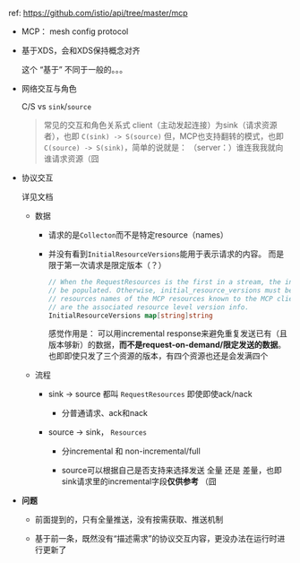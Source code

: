 
ref: https://github.com/istio/api/tree/master/mcp

* MCP： mesh config protocol

* 基于XDS，会和XDS保持概念对齐

  这个 “基于” 不同于一般的。。。

* 网络交互与角色

  C/S vs `sink`/`source`

  > 常见的交互和角色关系式 client（主动发起连接）为sink（请求资源者），也即 `C(sink) -> S(source)`
  > 但，MCP也支持翻转的模式，也即 `C(source) -> S(sink)`，简单的说就是： （server：）谁连我我就向谁请求资源（囧

* 协议交互

  详见文档

  * 数据

    * 请求的是`Collecton`而不是特定resource（names）

    * 并没有看到`InitialResourceVersions`能用于表示请求的内容。 而是限于第一次请求是限定版本（？）

      ```go
	  // When the RequestResources is the first in a stream, the initial_resource_versions must
	  // be populated. Otherwise, initial_resource_versions must be omitted. The keys are the
	  // resources names of the MCP resources known to the MCP client. The values in the map
	  // are the associated resource level version info.
	  InitialResourceVersions map[string]string
      ```
      
      感觉作用是： 可以用incremental response来避免重复发送已有（且版本够新）的数据，**而不是request-on-demand/限定发送的数据**。 也即即使只发了三个资源的版本，有四个资源也还是会发满四个

  * 流程

    * sink -> source 都叫 `RequestResources` 即使即使ack/nack
      
      * 分普通请求、ack和nack

    * source -> sink， `Resources`

      * 分incremental 和 non-incremental/full

      * source可以根据自己是否支持来选择发送 全量 还是 差量，也即 sink请求里的incremental字段**仅供参考** （囧

* **问题**

  * 前面提到的，只有全量推送，没有按需获取、推送机制

  * 基于前一条，既然没有“描述需求”的协议交互内容，更没办法在运行时进行更新了

